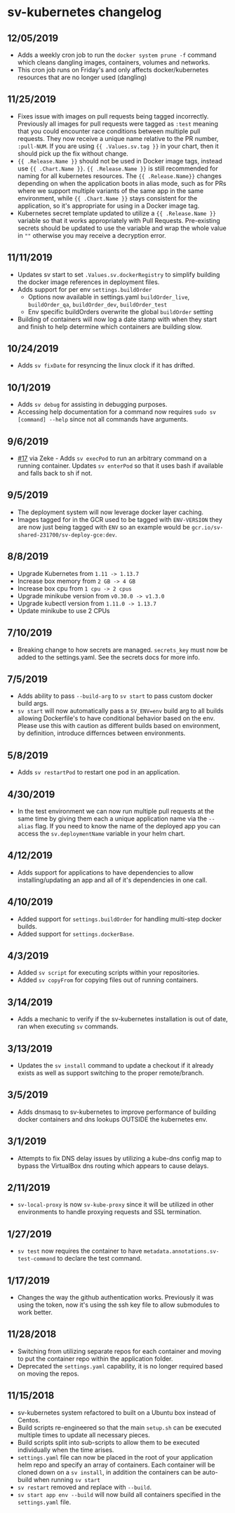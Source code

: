 # sv-kubernetes changelog

## 12/05/2019
* Adds a weekly cron job to run the `docker system prune -f` command which cleans dangling images, containers, volumes and networks.
* This cron job runs on Friday's and only affects docker/kubernetes resources that are no longer used (dangling)

## 11/25/2019

* Fixes issue with images on pull requests being tagged incorrectly. Previously all images for pull requests were tagged as `:test` meaning that you could encounter race conditions between multiple pull requests. They now receive a unique name relative to the PR number, `:pull-NUM`. If you are using `{{ .Values.sv.tag }}` in your chart, then it should pick up the fix without change.
* `{{ .Release.Name }}` should not be used in Docker image tags, instead use `{{ .Chart.Name }}`. `{{ .Release.Name }}` is still recommended for naming for all kubernetes resources. The `{{ .Release.Name}}` changes depending on when the application boots in alias mode, such as for PRs where we support multiple variants of the same app in the same environment, while `{{ .Chart.Name }}` stays consistent for the application, so it's appropriate for using in a Docker image tag.
* Kubernetes secret template updated to utilize a `{{ .Release.Name }}` variable so that it works appropriately with Pull Requests. Pre-existing secrets should be updated to use the variable and wrap the whole value in `""` otherwise you may receive a decryption error.

## 11/11/2019

* Updates sv start to set `.Values.sv.dockerRegistry` to simplify building the docker image references in deployment files.
* Adds support for per env `settings.buildOrder`
	* Options now available in settings.yaml `buildOrder_live`, `buildOrder_qa`, `buildOrder_dev`, `buildOrder_test`
	* Env specific buildOrders overwrite the global `buildOrder` setting
* Building of containers will now log a date stamp with when they start and finish to help determine which containers are building slow.

## 10/24/2019

* Adds `sv fixDate` for resyncing the linux clock if it has drifted.

## 10/1/2019

* Adds `sv debug` for assisting in debugging purposes.
* Accessing help documentation for a command now requires `sudo sv [command] --help` since not all commands have arguments.

## 9/6/2019

* [#17](https://github.com/simpleviewinc/sv-kubernetes/pull/17) via Zeke - Adds `sv execPod` to run an arbitrary command on a running container. Updates `sv enterPod` so that it uses bash if available and falls back to sh if not.

## 9/5/2019

* The deployment system will now leverage docker layer caching.
* Images tagged for in the GCR used to be tagged with `ENV-VERSION` they are now just being tagged with `ENV` so an example would be `gcr.io/sv-shared-231700/sv-deploy-gce:dev`.

## 8/8/2019

* Upgrade Kubernetes from `1.11 -> 1.13.7`
* Increase box memory from `2 GB -> 4 GB`
* Increase box cpu from `1 cpu -> 2 cpus`
* Upgrade minikube version from `v0.30.0 -> v1.3.0`
* Upgrade kubectl version from `1.11.0 -> 1.13.7`
* Update minikube to use 2 CPUs

## 7/10/2019

* Breaking change to how secrets are managed. `secrets_key` must now be added to the settings.yaml. See the secrets docs for more info.

## 7/5/2019

* Adds ability to pass `--build-arg` to `sv start` to pass custom docker build args.
* `sv start` will now automatically pass a `SV_ENV=env` build arg to all builds allowing Dockerfile's to have conditional behavior based on the env. Please use this with caution as different builds based on environment, by definition, introduce differnces between environments.

## 5/8/2019

* Adds `sv restartPod` to restart one pod in an application.

## 4/30/2019

* In the test environment we can now run multiple pull requests at the same time by giving them each a unique application name via the `--alias` flag. If you need to know the name of the deployed app you can access the `sv.deploymentName` variable in your helm chart.

## 4/12/2019

* Adds support for applications to have dependencies to allow installing/updating an app and all of it's dependencies in one call.

## 4/10/2019

* Added support for `settings.buildOrder` for handling multi-step docker builds.
* Added support for `settings.dockerBase`.

## 4/3/2019

* Added `sv script` for executing scripts within your repositories.
* Added `sv copyFrom` for copying files out of running containers.

## 3/14/2019

* Adds a mechanic to verify if the sv-kubernetes installation is out of date, ran when executing `sv` commands.

## 3/13/2019

* Updates the `sv install` command to update a checkout if it already exists as well as support switching to the proper remote/branch.

## 3/5/2019

* Adds dnsmasq to sv-kubernetes to improve performance of building docker containers and dns lookups OUTSIDE the kubernetes env.

## 3/1/2019

* Attempts to fix DNS delay issues by utilizing a kube-dns config map to bypass the VirtualBox dns routing which appears to cause delays.

## 2/11/2019

* `sv-local-proxy` is now `sv-kube-proxy` since it will be utilized in other environments to handle proxying requests and SSL termination.

## 1/27/2019

* `sv test` now requires the container to have `metadata.annotations.sv-test-command` to declare the test command.

## 1/17/2019

* Changes the way the github authentication works. Previously it was using the token, now it's using the ssh key file to allow submodules to work better.

## 11/28/2018

* Switching from utilizing separate repos for each container and moving to put the container repo within the application folder.
* Deprecated the `settings.yaml` capability, it is no longer required based on moving the repos.

## 11/15/2018

* sv-kubernetes system refactored to built on a Ubuntu box instead of Centos.
* Build scripts re-engineered so that the main `setup.sh` can be executed multiple times to update all necessary pieces.
* Build scripts split into sub-scripts to allow them to be executed individually when the time arises.
* `settings.yaml` file can now be placed in the root of your application helm repo and specify an array of containers. Each container will be cloned down on a `sv install`, in addition the containers can be auto-build when running `sv start`
* `sv restart` removed and replace with `--build`.
* `sv start app env --build` will now build all containers specified in the `settings.yaml` file.